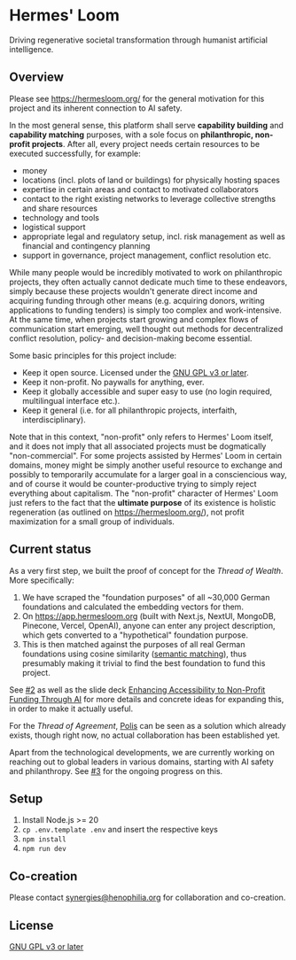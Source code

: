 # Hermes' Loom

Driving regenerative societal transformation through humanist artificial intelligence.

## Overview

Please see https://hermesloom.org/ for the general motivation for this project and its inherent connection to AI safety.

In the most general sense, this platform shall serve **capability building** and **capability matching** purposes, with a sole focus on **philanthropic, non-profit projects**. After all, every project needs certain resources to be executed successfully, for example:

- money
- locations (incl. plots of land or buildings) for physically hosting spaces
- expertise in certain areas and contact to motivated collaborators
- contact to the right existing networks to leverage collective strengths and share resources
- technology and tools
- logistical support
- appropriate legal and regulatory setup, incl. risk management as well as financial and contingency planning
- support in governance, project management, conflict resolution etc.

While many people would be incredibly motivated to work on philanthropic projects, they often actually cannot dedicate much time to these endeavors, simply because these projects wouldn't generate direct income and acquiring funding through other means (e.g. acquiring donors, writing applications to funding tenders) is simply too complex and work-intensive. At the same time, when projects start growing and complex flows of communication start emerging, well thought out methods for decentralized conflict resolution, policy- and decision-making become essential.

Some basic principles for this project include:

- Keep it open source. Licensed under the [GNU GPL v3 or later](https://spdx.org/licenses/GPL-3.0-or-later.html).
- Keep it non-profit. No paywalls for anything, ever.
- Keep it globally accessible and super easy to use (no login required, multilingual interface etc.).
- Keep it general (i.e. for all philanthropic projects, interfaith, interdisciplinary).

Note that in this context, "non-profit" only refers to Hermes' Loom itself, and it does not imply that all associated projects must be dogmatically "non-commercial". For some projects assisted by Hermes' Loom in certain domains, money might be simply another useful resource to exchange and possibly to temporarily accumulate for a larger goal in a consciencious way, and of course it would be counter-productive trying to simply reject everything about capitalism. The "non-profit" character of Hermes' Loom just refers to the fact that the **ultimate purpose** of its existence is holistic regeneration (as outlined on https://hermesloom.org/), not profit maximization for a small group of individuals.

## Current status

As a very first step, we built the proof of concept for the _Thread of Wealth_. More specifically:

1. We have scraped the "foundation purposes" of all ~30,000 German foundations and calculated the embedding vectors for them.
2. On https://app.hermesloom.org (built with Next.js, NextUI, MongoDB, Pinecone, Vercel, OpenAI), anyone can enter any project description, which gets converted to a "hypothetical" foundation purpose.
3. This is then matched against the purposes of all real German foundations using cosine similarity ([semantic matching](https://en.wikipedia.org/wiki/Semantic_matching)), thus presumably making it trivial to find the best foundation to fund this project.

See [#2](https://github.com/hermesloom/hermesloom/issues/2) as well as the slide deck [Enhancing Accessibility to Non-Profit Funding Through AI](https://docs.google.com/presentation/d/1dKf9l3JTdssQXnSpVuIboeOEqy9rVFIqIfidVvdiB_g/edit) for more details and concrete ideas for expanding this, in order to make it actually useful.

For the _Thread of Agreement_, [Polis](https://github.com/compdemocracy/polis) can be seen as a solution which already exists, though right now, no actual collaboration has been established yet.

Apart from the technological developments, we are currently working on reaching out to global leaders in various domains, starting with AI safety and philanthropy. See [#3](https://github.com/hermesloom/hermesloom/issues/3) for the ongoing progress on this.

## Setup

1. Install Node.js >= 20
2. `cp .env.template .env` and insert the respective keys
3. `npm install`
4. `npm run dev`

## Co-creation

Please contact synergies@henophilia.org for collaboration and co-creation.

## License

[GNU GPL v3 or later](https://spdx.org/licenses/GPL-3.0-or-later.html)
